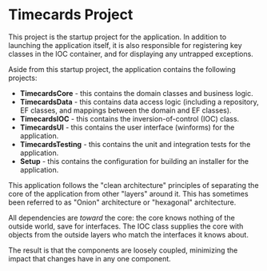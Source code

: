 ﻿# Timecards Project

This project is the startup project for the application.  In addition to
launching the application itself, it is also responsible for registering key
classes in the IOC container, and for displaying any untrapped exceptions.

Aside from this startup project, the application contains the following
projects:

* **TimecardsCore** - this contains the domain classes and business logic.
* **TimecardsData** - this contains data access logic (including a repository, EF
classes, and mappings between the domain and EF classes).
* **TimecardsIOC** - this contains the inversion-of-control (IOC) class.
* **TimecardsUI** - this contains the user interface (winforms) for the
  application.
* **TimecardsTesting** - this contains the unit and integration tests for the
application.
* **Setup** - this contains the configuration for building an installer for the
application.


This application follows the "clean architecture" principles of separating the
core of the application from other "layers" around it.  This has sometimes been referred to as "Onion" architecture or "hexagonal" architecture.

All dependencies are _toward_ the core:  the core knows nothing of the outside
world, save for interfaces. The IOC class supplies the core with objects from
the outside layers who match the interfaces it knows about.

The result is that the components are loosely coupled, minimizing the impact
that changes have in any one component.
